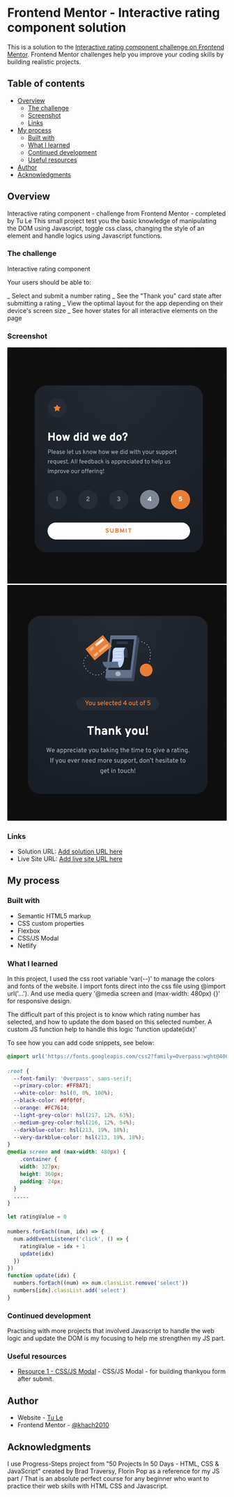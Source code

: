 # Frontend Mentor - Interactive rating component solution

This is a solution to the [Interactive rating component challenge on Frontend Mentor](https://www.frontendmentor.io/challenges/interactive-rating-component-koxpeBUmI). Frontend Mentor challenges help you improve your coding skills by building realistic projects. 

## Table of contents

- [Overview](#overview)
  - [The challenge](#the-challenge)
  - [Screenshot](#screenshot)
  - [Links](#links)
- [My process](#my-process)
  - [Built with](#built-with)
  - [What I learned](#what-i-learned)
  - [Continued development](#continued-development)
  - [Useful resources](#useful-resources)
- [Author](#author)
- [Acknowledgments](#acknowledgments)

## Overview
  Interactive rating component - challenge from Frontend Mentor - completed by Tu Le
  This small project test you the basic knowledge of manipulating the DOM using Javascript, toggle css class, changing the style of an element and handle logics using Javascript functions.

### The challenge
  Interactive rating component 
  
  Your users should be able to:

  _ Select and submit a number rating
  _ See the "Thank you" card state after submitting a rating
  _ View the optimal layout for the app depending on their device's screen size
  _ See hover states for all interactive elements on the page

### Screenshot

![](./Screenshot-ratingcard.png)
![](./Screenshot-thankyoucard.png)

### Links

- Solution URL: [Add solution URL here](https://your-solution-url.com)
- Live Site URL: [Add live site URL here](https://interactive-rating-component-tule.netlify.app/)

## My process

### Built with

- Semantic HTML5 markup
- CSS custom properties
- Flexbox
- CSS/JS Modal
- Netlify 


### What I learned

In this project, I used the css root variable 'var(--)' to manage the colors and fonts of the website. I import fonts direct into the css file using @import url('...'). And use media query '@media screen and (max-width: 480px) {}' for responsive design. 

The difficult part of this project is to know which rating number has selected, and how to update the dom based on this selected number. A custom JS function help to handle this logic 'function update(idx)'


To see how you can add code snippets, see below:

```css
@import url('https://fonts.googleapis.com/css2?family=Overpass:wght@400;700&family=Roboto:ital,wght@0,300;0,700;1,300&family=Rubik+Mono+One&display=swap');

:root {
  --font-family: 'Overpass', sans-serif;
  --primary-color: #FF8A71;
  --white-color: hsl(0, 0%, 100%);
  --black-color: #0f0f0f;
  --orange: #FC7614;
  --light-grey-color: hsl(217, 12%, 63%);
  --medium-grey-color:hsl(216, 12%, 54%);
  --darkblue-color: hsl(213, 19%, 18%);
  --very-darkblue-color: hsl(213, 19%, 18%);
}
@media screen and (max-width: 480px) {
    .container {
    width: 327px;
    height: 360px;
    padding: 24px;
  }
  .....
}
```
```js
let ratingValue = 0

numbers.forEach((num, idx) => {
  num.addEventListener('click', () => {
    ratingValue = idx + 1
    update(idx)
  })
})
function update(idx) {
  numbers.forEach((num) => num.classList.remove('select'))
  numbers[idx].classList.add('select')
}
```

### Continued development
  Practising with more projects that involved Javascript to handle the web logic and update the DOM is my focusing to help me strengthen my JS part.

### Useful resources

- [Resource 1 - CSS/JS Modal](https://www.w3schools.com/howto/howto_css_modals.asp) - CSS/JS Modal - for building thankyou form after submit.

## Author

- Website - [Tu Le](https://mtle.nl/)
- Frontend Mentor - [@khach2010](https://www.frontendmentor.io/profile/khach2010)


## Acknowledgments

I use Progress-Steps project from "50 Projects In 50 Days - HTML, CSS & JavaScript" created by Brad Traversy, Florin Pop as a reference for my JS part / That is an absolute perfect course for any beginner who want to practice their web skills with HTML CSS and Javascript. 

